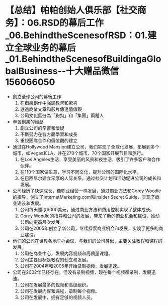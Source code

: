 # 【总结】帕帕创始人俱乐部【社交商务】：06.RSD的幕后工作_06.BehindtheScenesofRSD：01.建立全球业务的幕后_01.BehindtheScenesofBuildingaGlobalBusiness--十大赠品微信156066050

-   創立全球公司的幕後工作
    1.  在商業創作中強調教育和驚喜
    2.  透過商業文章和影片傳達價值觀
    3.  公司文化區分為「狗狗」和「集團」兩種人
-   辛苦創業的經歷
    1.  創立公司的辛苦和懷疑
    2.  不斷努力在各方面學習和成長
    3.  重視團隊合作和價值觀的建立
-   通过在Hollywood Mansion建立公司，我们实现了全球化发展，拓展到多个城市，如Vegas和LA，并在270个城市、70个国家开展节目和旅行。
    1.  在Los Angeles生活，享受美丽的风景和夜生活，吸引了许多客户和合作伙伴。
    2.  在110个国家做生意，学习不同文化，提升公司的国际化水平。
    3.  在巴西尼尔建立深厚的人际关系，通过社交计划和活动促进公司的成长和发展。
-   公司经历了快速成长，像职业经营一样发展，通过商业方法和Corey Woodle的指导，创立了InternetMarketing.com和Insider Secret Guide，实现了商业建设和发展。
    1.  公司每天赚取6000美元，通过商业方法和费用控制实现了整体成长。
    2.  Corey Woodle的指导和公司的发展，带来了新的商业机会和建设，推动公司向更高层次发展。
    3.  公司在2005年创立了新公司，继续探索商业机会和发展，实现了更多的商业建设。
-   他们的公司在世界各地举办会议，与我们的公司类似，主要关注教程和课程的发展。
    1.  公司在商业中心，发展内容视频和高质量课程。
    2.  公司主要目标是教程的创立和发展。
    3.  公司在2004年和2005年开始录制视频，发展迅速。
-   公司在2002年已经存在，但没有录制视频，现在每个视频都录制，发展迅速。
    1.  公司在发展最多的视频和高级组织。
    2.  公司在发展内容和课程，录制每个视频。
    3.  公司在发展中，拥有足够的视频人员。